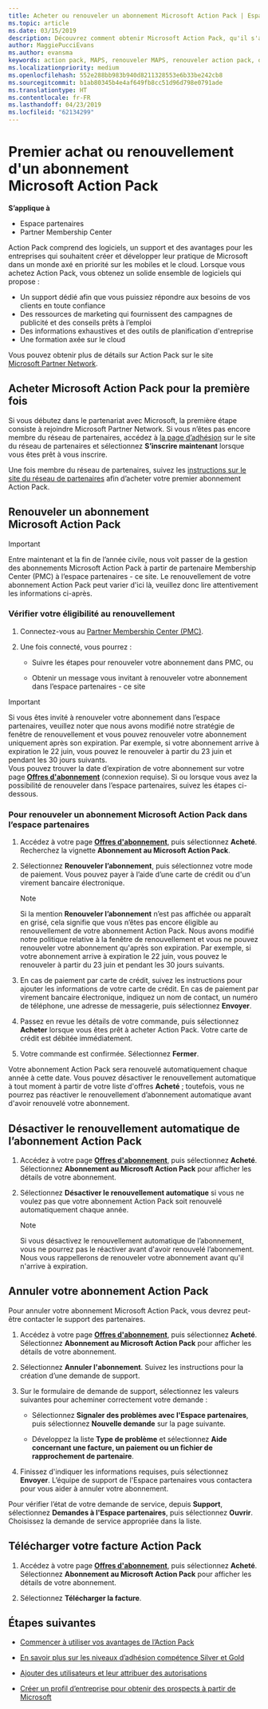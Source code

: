 ```yaml
---
title: Acheter ou renouveler un abonnement Microsoft Action Pack | Espace partenaires
ms.topic: article
ms.date: 03/15/2019
description: Découvrez comment obtenir Microsoft Action Pack, qu'il s'agisse d'un premier achat ou d'un renouvellement.
author: MaggiePucciEvans
ms.author: evansma
keywords: action pack, MAPS, renouveler MAPS, renouveler action pack, obtenir action pack
ms.localizationpriority: medium
ms.openlocfilehash: 552e288bb983b940d8211328553e6b33be242cb8
ms.sourcegitcommit: b1ab80345b4e4af649fb8cc51d96d798e0791ade
ms.translationtype: HT
ms.contentlocale: fr-FR
ms.lasthandoff: 04/23/2019
ms.locfileid: "62134299"
---
```

# <a name="buy-for-the-first-time-or-renew-a-microsoft-action-pack-subscription"></a>Premier achat ou renouvellement d'un abonnement Microsoft Action Pack

**S’applique à**

-  Espace partenaires
-  Partner Membership Center

Action Pack comprend des logiciels, un support et des avantages pour les entreprises qui souhaitent créer et développer leur pratique de Microsoft dans un monde axé en priorité sur les mobiles et le cloud. Lorsque vous achetez Action Pack, vous obtenez un solide ensemble de logiciels qui propose : 

- Un support dédié afin que vous puissiez répondre aux besoins de vos clients en toute confiance 
- Des ressources de marketing qui fournissent des campagnes de publicité et des conseils prêts à l’emploi 
- Des informations exhaustives et des outils de planification d'entreprise 
- Une formation axée sur le cloud 

Vous pouvez obtenir plus de détails sur Action Pack sur le site [Microsoft Partner Network](https://partner.microsoft.com/membership/internal-use-software#simple-tab-content-3).

## <a name="buy-microsoft-action-pack-for-the-first-time"></a>Acheter Microsoft Action Pack pour la première fois

Si vous débutez dans le partenariat avec Microsoft, la première étape consiste à rejoindre Microsoft Partner Network. Si vous n’êtes pas encore membre du réseau de partenaires, accédez à [la page d’adhésion](https://partner.microsoft.com/membership) sur le site du réseau de partenaires et sélectionnez **S’inscrire maintenant** lorsque vous êtes prêt à vous inscrire. 

Une fois membre du réseau de partenaires, suivez les [instructions sur le site du réseau de partenaires](https://partner.microsoft.com/membership/action-pack) afin d’acheter votre premier abonnement Action Pack. 

## <a name="renew-a-microsoft-action-pack-subscription"></a>Renouveler un abonnement Microsoft Action Pack

>[!IMPORTANT]
>Entre maintenant et la fin de l’année civile, nous voit passer de la gestion des abonnements Microsoft Action Pack à partir de partenaire Membership Center (PMC) à l’espace partenaires - ce site. Le renouvellement de votre abonnement Action Pack peut varier d'ici là, veuillez donc lire attentivement les informations ci-après.  

### <a name="check-your-renewal-eligibility"></a>Vérifier votre éligibilité au renouvellement

1. Connectez-vous au [Partner Membership Center (PMC)](https://partner.microsoft.com/_login?authType=OpenIdConnect).

2. Une fois connecté, vous pourrez :

    - Suivre les étapes pour renouveler votre abonnement dans PMC, ou

    - Obtenir un message vous invitant à renouveler votre abonnement dans l’espace partenaires - ce site

>[!IMPORTANT]
>Si vous êtes invité à renouveler votre abonnement dans l’espace partenaires, veuillez noter que nous avons modifié notre stratégie de fenêtre de renouvellement et vous pouvez renouveler votre abonnement uniquement après son expiration. Par exemple, si votre abonnement arrive à expiration le 22 juin, vous pouvez le renouveler à partir du 23 juin et pendant les 30 jours suivants.       
>Vous pouvez trouver la date d’expiration de votre abonnement sur votre page [**Offres d'abonnement**](https://partnercenter.microsoft.com/pcv/partnership/offers) (connexion requise). Si ou lorsque vous avez la possibilité de renouveler dans l’espace partenaires, suivez les étapes ci-dessous.  



### <a name="to-renew-a-microsoft-action-pack-subscription-in-the-partner-center"></a>Pour renouveler un abonnement Microsoft Action Pack dans l’espace partenaires

1. Accédez à votre page [**Offres d'abonnement**](https://partnercenter.microsoft.com/pcv/partnership/offers), puis sélectionnez **Acheté**. Recherchez la vignette **Abonnement au Microsoft Action Pack**.  

2. Sélectionnez **Renouveler l’abonnement**, puis sélectionnez votre mode de paiement. Vous pouvez payer à l’aide d’une carte de crédit ou d'un virement bancaire électronique.

    >[!NOTE]
    >Si la mention **Renouveler l’abonnement** n’est pas affichée ou apparaît en grisé, cela signifie que vous n’êtes pas encore éligible au renouvellement de votre abonnement Action Pack. Nous avons modifié notre politique relative à la fenêtre de renouvellement et vous ne pouvez renouveler votre abonnement qu'après son expiration. Par exemple, si votre abonnement arrive à expiration le 22 juin, vous pouvez le renouveler à partir du 23 juin et pendant les 30 jours suivants.  

3. En cas de paiement par carte de crédit, suivez les instructions pour ajouter les informations de votre carte de crédit. En cas de paiement par virement bancaire électronique, indiquez un nom de contact, un numéro de téléphone, une adresse de messagerie, puis sélectionnez **Envoyer**. 
     
4. Passez en revue les détails de votre commande, puis sélectionnez **Acheter** lorsque vous êtes prêt à acheter Action Pack. Votre carte de crédit est débitée immédiatement.

5. Votre commande est confirmée. Sélectionnez **Fermer**.

Votre abonnement Action Pack sera renouvelé automatiquement chaque année à cette date. Vous pouvez désactiver le renouvellement automatique à tout moment à partir de votre liste d'offres **Acheté** ; toutefois, vous ne pourrez pas réactiver le renouvellement d’abonnement automatique avant d'avoir renouvelé votre abonnement. 


## <a name="turn-off-automatic-action-pack-subscription-renewal"></a>Désactiver le renouvellement automatique de l’abonnement Action Pack

1. Accédez à votre page [**Offres d'abonnement**](https://partnercenter.microsoft.com/pcv/partnership/offers), puis sélectionnez **Acheté**. Sélectionnez **Abonnement au Microsoft Action Pack** pour afficher les détails de votre abonnement. 

2. Sélectionnez **Désactiver le renouvellement automatique** si vous ne voulez pas que votre abonnement Action Pack soit renouvelé automatiquement chaque année. 

    >[!NOTE]
    >Si vous désactivez le renouvellement automatique de l’abonnement, vous ne pourrez pas le réactiver avant d'avoir renouvelé l’abonnement. Nous vous rappellerons de renouveler votre abonnement avant qu'il n'arrive à expiration.


## <a name="cancel-your-action-pack-subscription"></a>Annuler votre abonnement Action Pack

Pour annuler votre abonnement Microsoft Action Pack, vous devrez peut-être contacter le support des partenaires.

1. Accédez à votre page [**Offres d'abonnement**](https://partnercenter.microsoft.com/pcv/partnership/offers), puis sélectionnez **Acheté**. Sélectionnez **Abonnement au Microsoft Action Pack** pour afficher les détails de votre abonnement. 

3. Sélectionnez **Annuler l'abonnement**. Suivez les instructions pour la création d’une demande de support. 

4. Sur le formulaire de demande de support, sélectionnez les valeurs suivantes pour acheminer correctement votre demande :

    -  Sélectionnez **Signaler des problèmes avec l'Espace partenaires**, puis sélectionnez **Nouvelle demande** sur la page suivante.

    -  Développez la liste **Type de problème** et sélectionnez **Aide concernant une facture, un paiement ou un fichier de rapprochement de partenaire**. 

5. Finissez d'indiquer les informations requises, puis sélectionnez **Envoyer**. L’équipe de support de l'Espace partenaires vous contactera pour vous aider à annuler votre abonnement.

Pour vérifier l’état de votre demande de service, depuis **Support**, sélectionnez **Demandes à l'Espace partenaires**, puis sélectionnez **Ouvrir**. Choisissez la demande de service appropriée dans la liste.  

## <a name="download-your-action-pack-invoice"></a>Télécharger votre facture Action Pack

1. Accédez à votre page [**Offres d'abonnement**](https://partnercenter.microsoft.com/pcv/partnership/offers), puis sélectionnez **Acheté**. Sélectionnez **Abonnement au Microsoft Action Pack** pour afficher les détails de votre abonnement. 

3. Sélectionnez **Télécharger la facture**.
 
## <a name="next-steps"></a>Étapes suivantes

-   [Commencer à utiliser vos avantages de l’Action Pack](manage-your-partner-network-benefits.md)

-   [En savoir plus sur les niveaux d’adhésion compétence Silver et Gold](https://partner.microsoft.com/membership/internal-use-software#simple-tab-content-2)

-   [Ajouter des utilisateurs et leur attribuer des autorisations](create-user-accounts-and-set-permissions.md)

-   [Créer un profil d’entreprise pour obtenir des prospects à partir de Microsoft](create-a-marketing-profile.md)



